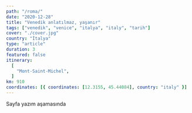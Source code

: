 ```yaml
---
path: "/roma/"
date: "2020-12-28"
title: "Venedik anlatılmaz, yaşanır"
tags: ["venedik", "venice", "italya", "italy", "tarih"]
cover: "./cover.jpg"
country: "İtalya"
type: "article"
duration: 3
featured: false
itinerary:
  [
    "Mont-Saint-Michel",
  ]
km: 910
coordinates: [{ coordinates: [12.3155, 45.44084], country: "italy" }]
---
```


Sayfa yazım aşamasında

<!-- <rehype-image src="saintmichel1.jpg"></rehype-image> -->
